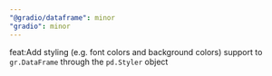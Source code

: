 ```yaml
---
"@gradio/dataframe": minor
"gradio": minor
---
```


feat:Add styling (e.g. font colors and background colors) support to `gr.DataFrame` through the `pd.Styler` object
